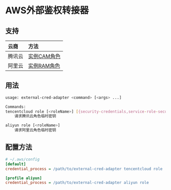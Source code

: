 # AWS外部鉴权转接器

## 支持
| 云商 | 方法 |
| :- | :- |
| 腾讯云 | [实例CAM角色](https://cloud.tencent.com/document/product/213/47668) |
| 阿里云 | [实例RAM角色](https://help.aliyun.com/zh/ecs/user-guide/attach-an-instance-ram-role-to-an-ecs-instance) |

## 用法
```sh
usage: external-cred-adapter <command> [<args> ...]

Commands:
tencentcloud role [<roleName>] [{security-credentials,service-role-security-credentials}]
    请求腾讯云角色临时密钥

aliyun role [<roleName>]
    请求阿里云角色临时密钥
```

## 配置方法
```ini
# ~/.aws/config
[default]
credential_process = /path/to/external-cred-adapter tencentcloud role

[profile aliyun]
credential_process = /path/to/external-cred-adapter aliyun role
```
